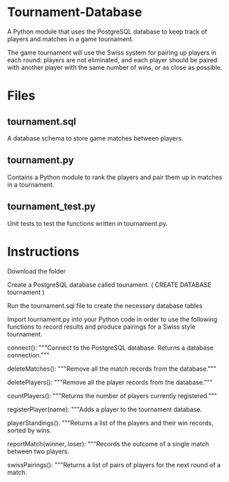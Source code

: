 # Tournament-Database

A Python module that uses the PostgreSQL database to keep track of players and matches in a game tournament.

The game tournament will use the Swiss system for pairing up players in each round: players are not eliminated, and each player should be paired with another player with the same number of wins, or as close as possible.


# Files 

## tournament.sql

A database schema to store game matches between players.

## tournament.py

Contains a Python module to rank the players and pair them up in matches in a tournament.

## tournament_test.py

Unit tests to test the functions written in tournament.py.

# Instructions

Download the folder

Create a PostgreSQL database called tounament. ( CREATE DATABASE tournament )

Run the tournament.sql file to create the necessary database tables

Import tournament.py into your Python code in order to use the following functions to record results and produce pairings for a Swiss style tournament.

connect():
    """Connect to the PostgreSQL database.  Returns a database connection."""

deleteMatches():
    """Remove all the match records from the database."""

deletePlayers():
    """Remove all the player records from the database."""

countPlayers():
    """Returns the number of players currently registered."""

registerPlayer(name):
    """Adds a player to the tournament database.

playerStandings():
    """Returns a list of the players and their win records, sorted by wins.

reportMatch(winner, loser):
    """Records the outcome of a single match between two players.

swissPairings():
    """Returns a list of pairs of players for the next round of a match.
